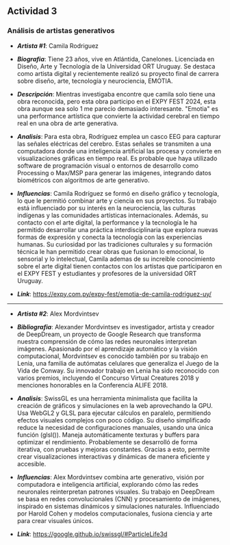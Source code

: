 ## Actividad 3
### Análisis de artistas generativos

- ***Artista #1***: Camila Rodriguez
- ***Biografia***: Tiene 23 años, vive en Atlántida, Canelones. Licenciada en Diseño, Arte y Tecnología de la Universidad ORT Uruguay. Se destaca como artista digital y recientemente realizó su proyecto final de carrera sobre diseño, arte, tecnología y neurociencia, EMOTIA.
- ***Descripción***: Mientras investigaba encontre que camila solo tiene una obra reconocida, pero esta obra participo en el EXPY FEST 2024, esta obra aunque sea solo 1 me parecio demasiado interesante. "Emotia" es una performance artística que convierte la actividad cerebral en tiempo real en una obra de arte generativa.
- ***Analisis***: Para esta obra, Rodríguez emplea un casco EEG para capturar las señales eléctricas del cerebro. Estas señales se transmiten a una computadora donde una inteligencia artificial las procesa y convierte en visualizaciones gráficas en tiempo real. Es probable que haya utilizado software de programación visual o entornos de desarrollo como Processing o Max/MSP para generar las imágenes, integrando datos biométricos con algoritmos de arte generativo.
- ***Influencias***: Camila Rodríguez se formó en diseño gráfico y tecnología, lo que le permitió combinar arte y ciencia en sus proyectos. Su trabajo está influenciado por su interés en la neurociencia, las culturas indígenas y las comunidades artísticas internacionales. Además, su contacto con el arte digital, la performance y la tecnología le ha permitido desarrollar una práctica interdisciplinaria que explora nuevas formas de expresión y conecta la tecnología con las experiencias humanas. Su curiosidad por las tradiciones culturales y su formación técnica le han permitido crear obras que fusionan lo emocional, lo sensorial y lo intelectual, Camila ademas de su increible conocimiento sobre el arte digital tienen contactos con los artistas que participaron en el EXPY FEST y estudiantes y profesores de la universidad ORT Uruguay.

- ***Link***: https://expy.com.py/expy-fest/emotia-de-camila-rodriguez-uy/

___________________________________________________________________________________________________________________________________________________________________________________

- ***Artista #2***: Alex Mordvintsev
- ***Bibliografia***: Alexander Mordvintsev es investigador, artista y creador de DeepDream, un proyecto de Google Research que transforma nuestra comprensión de cómo las redes neuronales interpretan imágenes. Apasionado por el aprendizaje automático y la visión computacional, Mordvintsev es conocido también por su trabajo en Lenia, una familia de autómatas celulares que generaliza el Juego de la Vida de Conway. Su innovador trabajo en Lenia ha sido reconocido con varios premios, incluyendo el Concurso Virtual Creatures 2018 y menciones honorables en la Conferencia ALIFE 2018.
- ***Analisis***: SwissGL es una herramienta minimalista que facilita la creación de gráficos y simulaciones en la web aprovechando la GPU. Usa WebGL2 y GLSL para ejecutar cálculos en paralelo, permitiendo efectos visuales complejos con poco código. Su diseño simplificado reduce la necesidad de configuraciones manuales, usando una única función (glsl()). Maneja automáticamente texturas y buffers para optimizar el rendimiento. Probablemente se desarrolló de forma iterativa, con pruebas y mejoras constantes. Gracias a esto, permite crear visualizaciones interactivas y dinámicas de manera eficiente y accesible.
- ***Influencias***: Alex Mordvintsev combina arte generativo, visión por computadora e inteligencia artificial, explorando cómo las redes neuronales reinterpretan patrones visuales. Su trabajo en DeepDream se basa en redes convolucionales (CNN) y procesamiento de imágenes, inspirado en sistemas dinámicos y simulaciones naturales. Influenciado por Harold Cohen y modelos computacionales, fusiona ciencia y arte para crear visuales únicos.

- ***Link***: https://google.github.io/swissgl/#ParticleLife3d


































